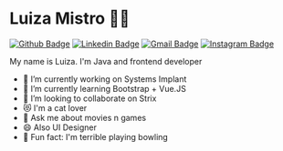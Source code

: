 # Luiza Mistro 👩‍💻


[![Github Badge](https://img.shields.io/badge/-Github-000?style=flat-square&logo=Github&logoColor=white&link=https://github.com/lucasgdb)](https://github.com/LuMistro)
[![Linkedin Badge](https://img.shields.io/badge/-LinkedIn-blue?style=flat-square&logo=Linkedin&logoColor=white&link=https://www.linkedin.com/in/rebeccamanzi/)](https://www.linkedin.com/in/rebeccamanzi/)
[![Gmail Badge](https://img.shields.io/badge/-Gmail-c14438?style=flat-square&logo=Gmail&logoColor=white&link=mailto:rebeccamanzi@gmail.com)](mailto:luiza.wmistro@gmail.com)
[![Instagram Badge](https://img.shields.io/badge/-Instagram-C13584?style=flat-square&labelColor=C13584&logo=instagram&logoColor=white&link=https://www.instagram.com/codepwr/)](https://www.instagram.com/luizamaria_s2/)

My name is Luiza. I'm Java and frontend developer

 - 🔭 I’m currently working on Systems Implant
 - 🌱 I’m currently learning Bootstrap + Vue.JS
 - 👯 I’m looking to collaborate on Strix
 - :heart_eyes_cat: I'm a cat lover
 - 💬 Ask me about movies n games
 - 😄 Also UI Designer
 - :bowling: Fun fact: I'm terrible playing bowling




